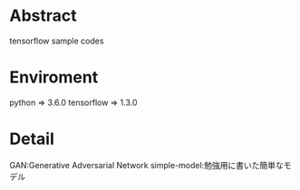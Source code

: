 # Abstract
tensorflow sample codes
# Enviroment
python => 3.6.0
tensorflow => 1.3.0
# Detail
GAN:Generative Adversarial Network
simple-model:勉強用に書いた簡単なモデル